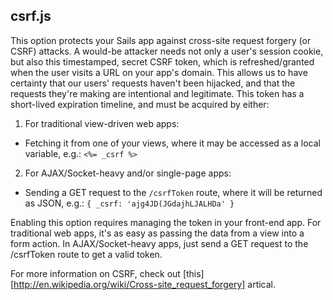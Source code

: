 ## csrf.js

This option protects your Sails app against cross-site request forgery (or CSRF) attacks. A would-be attacker needs not only a user's session cookie, but also this timestamped, secret CSRF token, which is refreshed/granted when the user visits a URL on your app's domain. This allows us to have certainty that our users' requests haven't been hijacked, and that the requests they're making are intentional and legitimate. This token has a short-lived expiration timeline, and must be acquired by either:

1. For traditional view-driven web apps:
* Fetching it from one of your views, where it may be accessed as a local variable, e.g.: `<%= _csrf %>`
  
2. For AJAX/Socket-heavy and/or single-page apps: 
* Sending a GET request to the `/csrfToken` route, where it will be returned as JSON, e.g.: `{ _csrf: 'ajg4JD(JGdajhLJALHDa' }`
 
 
Enabling this option requires managing the token in your front-end app.
For traditional web apps, it's as easy as passing the data from a view into a form action.
In AJAX/Socket-heavy apps, just send a GET request to the /csrfToken route to get a valid token.

For more information on CSRF, check out [this][http://en.wikipedia.org/wiki/Cross-site_request_forgery] artical.
